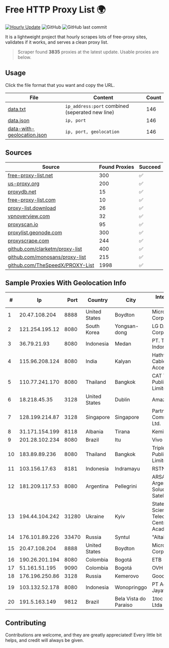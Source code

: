 
# Free HTTP Proxy List 🌍

[![Hourly Update](https://github.com/mertguvencli/http-proxy-list/actions/workflows/main.yml/badge.svg?branch=main)](https://github.com/mertguvencli/http-proxy-list/actions/workflows/main.yml)
![GitHub](https://img.shields.io/github/license/mertguvencli/http-proxy-list)
![GitHub last commit](https://img.shields.io/github/last-commit/mertguvencli/http-proxy-list)

It is a lightweight project that hourly scrapes lots of free-proxy sites, validates if it works, and serves a clean proxy list.


> Scraper found **3835** proxies at the latest update. Usable proxies are below.

## Usage

Click the file format that you want and copy the URL.


|File|Content|Count|
|----|-------|-----|
|[data.txt](https://raw.githubusercontent.com/mertguvencli/http-proxy-list/main/proxy-list/data.txt)|`ip_address:port` combined (seperated new line)|146|
|[data.json](https://raw.githubusercontent.com/mertguvencli/http-proxy-list/main/proxy-list/data.json)|`ip, port`|146|
|[data-with-geolocation.json](https://raw.githubusercontent.com/mertguvencli/http-proxy-list/main/proxy-list/data-with-geolocation.json)|`ip, port, geolocation`|146|

## Sources

|Source|Found Proxies|Succeed|
|------|-------------|-------|
|[free-proxy-list.net](https://free-proxy-list.net)|300|✅|
|[us-proxy.org](https://www.us-proxy.org)|200|✅|
|[proxydb.net](http://proxydb.net)|15|✅|
|[free-proxy-list.com](https://free-proxy-list.com/?page=&port=&type%5B%5D=http&type%5B%5D=https&up_time=0&search=Search)|10|✅|
|[proxy-list.download](https://www.proxy-list.download/HTTP)|26|✅|
|[vpnoverview.com](https://vpnoverview.com/privacy/anonymous-browsing/free-proxy-servers)|32|✅|
|[proxyscan.io](https://www.proxyscan.io)|95|✅|
|[proxylist.geonode.com](https://proxylist.geonode.com/api/proxy-list?limit=300&page=1&sort_by=lastChecked&sort_type=desc&protocols=http,https)|300|✅|
|[proxyscrape.com](https://api.proxyscrape.com/v2/?request=displayproxies&protocol=http&timeout=10000&country=all&ssl=all&anonymity=all)|244|✅|
|[github.com/clarketm/proxy-list](https://raw.githubusercontent.com/clarketm/proxy-list/master/proxy-list-raw.txt)|400|✅|
|[github.com/monosans/proxy-list](https://raw.githubusercontent.com/monosans/proxy-list/main/proxies/http.txt)|215|✅|
|[github.com/TheSpeedX/PROXY-List](https://raw.githubusercontent.com/TheSpeedX/PROXY-List/master/http.txt)|1998|✅|


## Sample Proxies With Geolocation Info

|#|Ip|Port|Country|City|Internet Service Provider|
|-|--|----|-------|----|-------------------------|
|1|20.47.108.204|8888|United States|Boydton|Microsoft Corporation|
|2|121.254.195.12|8080|South Korea|Yongsan-dong|LG DACOM Corporation|
|3|36.79.21.93|8080|Indonesia|Medan|PT. Telekomunikasi Indonesia|
|4|115.96.208.124|8080|India|Kalyan|Hathway IP over Cable Internet Access|
|5|110.77.241.170|8080|Thailand|Bangkok|CAT Telecom Public Company Limited|
|6|18.218.45.35|3128|United States|Dublin|Amazon.com, Inc.|
|7|128.199.214.87|3128|Singapore|Singapore|Partner Communications Ltd.|
|8|31.171.154.199|8118|Albania|Tirana|Keminet Ltd|
|9|201.28.102.234|8080|Brazil|Itu|Vivo|
|10|183.89.89.236|8080|Thailand|Bangkok|Triple T Broadband Public Company Limited|
|11|103.156.17.63|8181|Indonesia|Indramayu|RSTNET|
|12|181.209.117.53|8080|Argentina|Pellegrini|ARSAT - Empresa Argentina de Soluciones Satelitales S.A|
|13|194.44.104.242|31280|Ukraine|Kyiv|State Enterprise Scientific and Telecommunication Centre "Ukrainian Academic an|
|14|176.101.89.226|33470|Russia|Syntul|"Altair" LLC|
|15|20.47.108.204|8888|United States|Boydton|Microsoft Corporation|
|16|190.26.201.194|8080|Colombia|Bogotá|ETB - Colombia|
|17|51.161.51.195|9090|Colombia|Bogotá|OVH Hosting|
|18|176.196.250.86|3128|Russia|Kemerovo|Goodline.info|
|19|103.132.52.178|8080|Indonesia|Wonopringgo|PT Adeaksa Indo Jayatama|
|20|191.5.163.149|9812|Brazil|Bela Vista do Paraiso|1toc Informatica Ltda|



## Contributing

Contributions are welcome, and they are greatly appreciated! Every
little bit helps, and credit will always be given.

